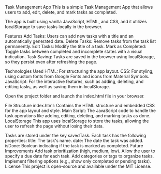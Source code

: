 Task Management App
This is a simple Task Management App that allows users to add, edit, delete, and mark tasks as completed. 

The app is built using vanilla JavaScript, HTML, and CSS, and it utilizes localStorage to save tasks locally in the browser.

Features
Add Tasks: Users can add new tasks with a title and an automatically generated date.
Delete Tasks: Remove tasks from the task list permanently.
Edit Tasks: Modify the title of a task.
Mark as Completed: Toggle tasks between completed and incomplete states with a visual indication.
Task Saving: Tasks are saved in the browser using localStorage, so they persist even after refreshing the page.

Technologies Used
HTML: For structuring the app layout.
CSS: For styling, using custom fonts from Google Fonts and icons from Material Symbols.
JavaScript: For the interactive features, such as adding, deleting, and editing tasks, as well as saving them in localStorage.

Open the project folder and launch the index.html file in your browser.

File Structure
index.html: Contains the HTML structure and embedded CSS for the app layout and style.
Main Script: The JavaScript code to handle the task operations like adding, editing, deleting, and marking tasks as done.
LocalStorage
This app uses localStorage to store the tasks, allowing the user to refresh the page without losing their data.

Tasks are stored under the key savedTask.
Each task has the following properties:
title: The task's name.
date: The date the task was added.
isDone: Boolean indicating if the task is marked as completed.
Future Improvements
Add task prioritization (high, medium, low).
Allow the user to specify a due date for each task.
Add categories or tags to organize tasks.
Implement filtering options (e.g., show only completed or pending tasks).
License
This project is open-source and available under the MIT License.

